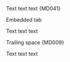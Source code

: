 <!-- markdownlint-disable no-hard-tabs -->

Text text text {MD041}

Embedded	tab

Text text text

Trailing space {MD009}     

Text text text

<!-- markdownlint-configure-file {
  "first-line-h1": true
} -->

